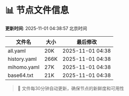 # 📊 节点文件信息

**更新时间**: 2025-11-01 04:38:57 北京时间

| 文件名 | 大小 | 最后修改 |
|--------|------|----------|
| all.yaml | 20K | 2025-11-01 04:38 |
| history.yaml | 266K | 2025-11-01 04:38 |
| mihomo.yaml | 27K | 2025-11-01 04:38 |
| base64.txt | 21K | 2025-11-01 04:38 |

> 🔄 文件每30分钟自动更新，确保节点的新鲜度和可用性
